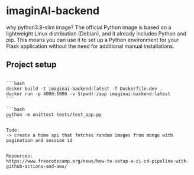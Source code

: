 # imaginAI-backend


why python3.8-slim image?
The official Python image is based on a lightweight Linux distribution (Debian), and it already includes Python and pip. This means you can use it to set up a Python environment for your Flask application without the need for additional manual installations.
## Project setup

``````

```bash
docker build -t imaginai-backend:latest -f Dockerfile.dev .
docker run -p 4000:5000 -v $(pwd):/app imaginai-backend:latest
```

```bash
python -m unittest tests/test_app.py
```

Todo:
-> create a home api that fetches random images from mongo with pagination and session id


Resources:
https://www.freecodecamp.org/news/how-to-setup-a-ci-cd-pipeline-with-github-actions-and-aws/